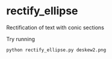 # rectify_ellipse
Rectification of text with conic sections

Try running

    python rectify_ellipse.py deskew2.png
